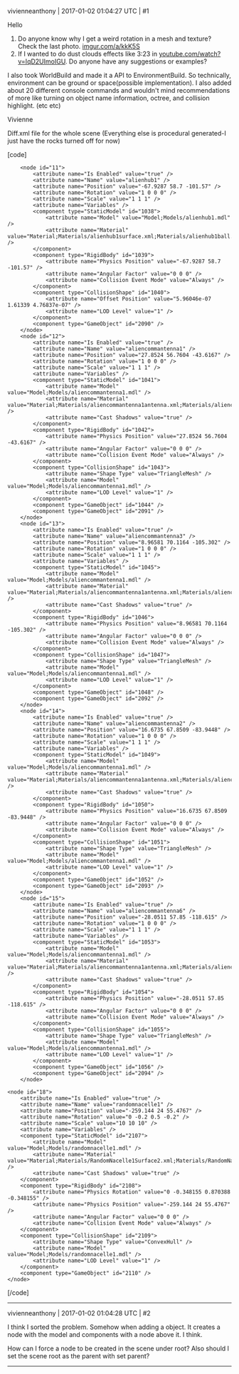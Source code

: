 vivienneanthony | 2017-01-02 01:04:27 UTC | #1

Hello

1. Do anyone know why I get a weird rotation in a mesh and texture? Check the last photo. [imgur.com/a/kkK5S](http://imgur.com/a/kkK5S)
2. If I wanted to do dust clouds effects like 3:23 in [youtube.com/watch?v=IqD2UImoIGU](https://www.youtube.com/watch?v=IqD2UImoIGU).  Do anyone have any suggestions or examples?

I also took WorldBuild and made it a API to EnvironmentBuild. So technically, environment can be ground or space(possible implementation). I also added about 20 different console commands and wouldn't mind recommendations of more like turning on object name information, octree, and collision highlight. (etc etc)

Vivienne

Diff.xml file for the whole scene (Everything else is procedural generated-I just have the rocks turned off for now) 

[code]
<?xml version="1.0"?>
<scene>

		<node id="11">
			<attribute name="Is Enabled" value="true" />
			<attribute name="Name" value="alienhub1" />
			<attribute name="Position" value="-67.9287 58.7 -101.57" />
			<attribute name="Rotation" value="1 0 0 0" />
			<attribute name="Scale" value="1 1 1" />
			<attribute name="Variables" />
			<component type="StaticModel" id="1038">
				<attribute name="Model" value="Model;Models/alienhub1.mdl" />
				<attribute name="Material" value="Material;Materials/alienhub1surface.xml;Materials/alienhub1ball.xml;Materials/alienhub1grill.xml" />
			</component>
			<component type="RigidBody" id="1039">
				<attribute name="Physics Position" value="-67.9287 58.7 -101.57" />
				<attribute name="Angular Factor" value="0 0 0" />
				<attribute name="Collision Event Mode" value="Always" />
			</component>
			<component type="CollisionShape" id="1040">
				<attribute name="Offset Position" value="5.96046e-07 1.61339 4.76837e-07" />
				<attribute name="LOD Level" value="1" />
			</component>
			<component type="GameObject" id="2090" />
		</node>
		<node id="12">
			<attribute name="Is Enabled" value="true" />
			<attribute name="Name" value="aliencommantenna1" />
			<attribute name="Position" value="27.8524 56.7604 -43.6167" />
			<attribute name="Rotation" value="1 0 0 0" />
			<attribute name="Scale" value="1 1 1" />
			<attribute name="Variables" />
			<component type="StaticModel" id="1041">
				<attribute name="Model" value="Model;Models/aliencommantenna1.mdl" />
				<attribute name="Material" value="Material;Materials/aliencommantenna1antenna.xml;Materials/aliencommantenna1surface.xml" />
				<attribute name="Cast Shadows" value="true" />
			</component>
			<component type="RigidBody" id="1042">
				<attribute name="Physics Position" value="27.8524 56.7604 -43.6167" />
				<attribute name="Angular Factor" value="0 0 0" />
				<attribute name="Collision Event Mode" value="Always" />
			</component>
			<component type="CollisionShape" id="1043">
				<attribute name="Shape Type" value="TriangleMesh" />
				<attribute name="Model" value="Model;Models/aliencommantenna1.mdl" />
				<attribute name="LOD Level" value="1" />
			</component>
			<component type="GameObject" id="1044" />
			<component type="GameObject" id="2091" />
		</node>
		<node id="13">
			<attribute name="Is Enabled" value="true" />
			<attribute name="Name" value="aliencommantenna3" />
			<attribute name="Position" value="8.96581 70.1164 -105.302" />
			<attribute name="Rotation" value="1 0 0 0" />
			<attribute name="Scale" value="1 1 1" />
			<attribute name="Variables" />
			<component type="StaticModel" id="1045">
				<attribute name="Model" value="Model;Models/aliencommantenna1.mdl" />
				<attribute name="Material" value="Material;Materials/aliencommantenna1antenna.xml;Materials/aliencommantenna1surface.xml" />
				<attribute name="Cast Shadows" value="true" />
			</component>
			<component type="RigidBody" id="1046">
				<attribute name="Physics Position" value="8.96581 70.1164 -105.302" />
				<attribute name="Angular Factor" value="0 0 0" />
				<attribute name="Collision Event Mode" value="Always" />
			</component>
			<component type="CollisionShape" id="1047">
				<attribute name="Shape Type" value="TriangleMesh" />
				<attribute name="Model" value="Model;Models/aliencommantenna1.mdl" />
				<attribute name="LOD Level" value="1" />
			</component>
			<component type="GameObject" id="1048" />
			<component type="GameObject" id="2092" />
		</node>
		<node id="14">
			<attribute name="Is Enabled" value="true" />
			<attribute name="Name" value="aliencommantenna2" />
			<attribute name="Position" value="16.6735 67.8509 -83.9448" />
			<attribute name="Rotation" value="1 0 0 0" />
			<attribute name="Scale" value="1 1 1" />
			<attribute name="Variables" />
			<component type="StaticModel" id="1049">
				<attribute name="Model" value="Model;Models/aliencommantenna1.mdl" />
				<attribute name="Material" value="Material;Materials/aliencommantenna1antenna.xml;Materials/aliencommantenna1surface.xml" />
				<attribute name="Cast Shadows" value="true" />
			</component>
			<component type="RigidBody" id="1050">
				<attribute name="Physics Position" value="16.6735 67.8509 -83.9448" />
				<attribute name="Angular Factor" value="0 0 0" />
				<attribute name="Collision Event Mode" value="Always" />
			</component>
			<component type="CollisionShape" id="1051">
				<attribute name="Shape Type" value="TriangleMesh" />
				<attribute name="Model" value="Model;Models/aliencommantenna1.mdl" />
				<attribute name="LOD Level" value="1" />
			</component>
			<component type="GameObject" id="1052" />
			<component type="GameObject" id="2093" />
		</node>
		<node id="15">
			<attribute name="Is Enabled" value="true" />
			<attribute name="Name" value="aliencommantenna6" />
			<attribute name="Position" value="-28.0511 57.85 -118.615" />
			<attribute name="Rotation" value="1 0 0 0" />
			<attribute name="Scale" value="1 1 1" />
			<attribute name="Variables" />
			<component type="StaticModel" id="1053">
				<attribute name="Model" value="Model;Models/aliencommantenna1.mdl" />
				<attribute name="Material" value="Material;Materials/aliencommantenna1antenna.xml;Materials/aliencommantenna1surface.xml" />
				<attribute name="Cast Shadows" value="true" />
			</component>
			<component type="RigidBody" id="1054">
				<attribute name="Physics Position" value="-28.0511 57.85 -118.615" />
				<attribute name="Angular Factor" value="0 0 0" />
				<attribute name="Collision Event Mode" value="Always" />
			</component>
			<component type="CollisionShape" id="1055">
				<attribute name="Shape Type" value="TriangleMesh" />
				<attribute name="Model" value="Model;Models/aliencommantenna1.mdl" />
				<attribute name="LOD Level" value="1" />
			</component>
			<component type="GameObject" id="1056" />
			<component type="GameObject" id="2094" />
		</node>

	<node id="18">
		<attribute name="Is Enabled" value="true" />
		<attribute name="Name" value="randomnacelle1" />
		<attribute name="Position" value="-259.144 24 55.4767" />
		<attribute name="Rotation" value="0 -0.2 0.5 -0.2" />
		<attribute name="Scale" value="10 10 10" />
		<attribute name="Variables" />
		<component type="StaticModel" id="2107">
			<attribute name="Model" value="Model;Models/randomnacelle1.mdl" />
			<attribute name="Material" value="Material;Materials/RandomNacelle1Surface2.xml;Materials/RandomNacelle1Surface1.xml;Materials/RandomNacelle1Glass.xml;Materials/RandomNacelle1WarpCore.xml;Materials/RandomNacelle1Metal1.xml;Materials/RandomNacelle1Bussard2.xml;Materials/RandomNacelle1Bussard1.xml" />
			<attribute name="Cast Shadows" value="true" />
		</component>
		<component type="RigidBody" id="2108">
			<attribute name="Physics Rotation" value="0 -0.348155 0.870388 -0.348155" />
			<attribute name="Physics Position" value="-259.144 24 55.4767" />
			<attribute name="Angular Factor" value="0 0 0" />
			<attribute name="Collision Event Mode" value="Always" />
		</component>
		<component type="CollisionShape" id="2109">
			<attribute name="Shape Type" value="ConvexHull" />
			<attribute name="Model" value="Model;Models/randomnacelle1.mdl" />
			<attribute name="LOD Level" value="1" />
		</component>
		<component type="GameObject" id="2110" />
	</node>
</scene>[/code]

-------------------------

vivienneanthony | 2017-01-02 01:04:28 UTC | #2

I think I sorted the problem. Somehow when adding a object. It creates a node with the model and components with a node above it. I think.

How can I force a node to be created in the scene under root? Also should I set the scene root as the parent with set parent?

-------------------------

